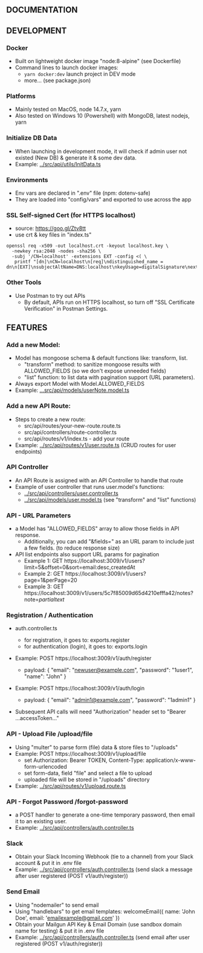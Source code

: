 ## DOCUMENTATION

## DEVELOPMENT

### Docker
- Built on lightweight docker image "node:8-alpine" (see Dockerfile)
- Command lines to launch docker images:
  - `yarn docker:dev` launch project in DEV mode
  - more... (see package.json)

### Platforms
- Mainly tested on MacOS, node 14.7.x, yarn
- Also tested on Windows 10 (Powershell) with MongoDB, latest nodejs, yarn

### Initialize DB Data
- When launching in development mode, it will check if admin user not existed (New DB) & generate it & some dev data.
- Example: [../src/api/utils/InitData.ts](../src/api/utils/InitData.ts)

### Environments
- Env vars are declared in ".env" file (npm: dotenv-safe)
- They are loaded into "config/vars" and exported to use across the app

### SSL Self-signed Cert (for HTTPS localhost)
- source: https://goo.gl/Ztv8tt
- use crt & key files in "index.ts"
```
openssl req -x509 -out localhost.crt -keyout localhost.key \
  -newkey rsa:2048 -nodes -sha256 \
  -subj '/CN=localhost' -extensions EXT -config <( \
   printf "[dn]\nCN=localhost\n[req]\ndistinguished_name = dn\n[EXT]\nsubjectAltName=DNS:localhost\nkeyUsage=digitalSignature\nextendedKeyUsage=serverAuth")
```

### Other Tools
- Use Postman to try out APIs
  - By default, APIs run on HTTPS localhost, so turn off "SSL Certificate Verification" in Postman Settings.

## FEATURES

### Add a new Model:
- Model has mongoose schema & default functions like: transform, list.
  - "transform" method: to sanitize mongoose results with ALLOWED_FIELDS (so we don't expose unneeded fields)
  - "list" function: to list data with pagination support (URL parameters).
- Always export Model with Model.ALLOWED_FIELDS
- Example: [...src/api/models/userNote.model.ts](../src/api/models/userNote.model.ts)

### Add a new API Route:
- Steps to create a new route:
  - src/api/routes/your-new-route.route.ts
  - src/api/controllers/route-controller.ts
  - src/api/routes/v1/index.ts - add your route
- Example: [../src/api/routes/v1/user.route.ts](../src/api/routes/v1/user.route.ts) (CRUD routes for user endpoints)

### API Controller
- An API Route is assigned with an API Controller to handle that route
- Example of user controller that runs user.model's functions:
  - [../src/api/controllers/user.controller.ts](../src/api/controllers/user.controller.ts)
  - [../src/api/models/user.model.ts](../src/api/models/user.model.ts) (see "transform" and "list" functions)

### API - URL Parameters
- a Model has "ALLOWED_FIELDS" array to allow those fields in API response.
  - Additionally, you can add "&fields=" as an URL param to include just a few fields. (to reduce response size)
- API list endpoints also support URL params for pagination
  - Example 1: GET https://localhost:3009/v1/users?limit=5&offset=0&sort=email:desc,createdAt
  - Example 2: GET https://localhost:3009/v1/users?page=1&perPage=20
  - Example 3: GET https://localhost:3009/v1/users/5c7f85009d65d4210efffa42/notes?note=*partialtext*

### Registration / Authentication
- auth.controller.ts
  - for registration, it goes to: exports.register
  - for authentication (login), it goes to: exports.login

- Example: POST https://localhost:3009/v1/auth/register
  - payload: { "email": "newuser@example.com", "password": "1user1", "name": "John" }
- Example: POST https://localhost:3009/v1/auth/login
  - payload: { "email": "admin1@example.com", "password": "1admin1" }
- Subsequent API calls will need "Authorization" header set to "Bearer ...accessToken..."

### API - Upload File /upload/file
- Using "multer" to parse form (file) data & store files to "/uploads"
- Example: POST https://localhost:3009/v1/upload/file
  - set Authorization: Bearer TOKEN, Content-Type: application/x-www-form-urlencoded
  - set form-data, field "file" and select a file to upload
  - uploaded file will be stored in "/uploads" directory
- Example: [../src/api/routes/v1/upload.route.ts](../src/api/routes/v1/upload.route.ts)

### API - Forgot Password /forgot-password
- a POST handler to generate a one-time temporary password, then email it to an existing user.
- Example: [../src/api/controllers/auth.controller.ts](../src/api/controllers/auth.controller.ts)

### Slack
- Obtain your Slack Incoming Webhook (tie to a channel) from your Slack account & put it in .env file
- Example: [../src/api/controllers/auth.controller.ts](../src/api/controllers/auth.controller.ts) (send slack a message after user registered (POST v1/auth/register))

### Send Email
- Using "nodemailer" to send email
- Using "handlebars" to get email templates: welcomeEmail({ name: 'John Doe', email: 'emailexample@gmail.com' })
- Obtain your Mailgun API Key & Email Domain (use sandbox domain name for testing) & put it in .env file
- Example: [../src/api/controllers/auth.controller.ts](../src/api/controllers/auth.controller.ts) (send email after user registered (POST v1/auth/register))
